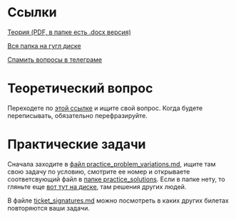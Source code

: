 # Ссылки

[Теория (PDF, в папке есть .docx версия)](https://drive.google.com/file/d/1ti0KgGQ0nIhoHymkQ0wEWzh0JV6YKX0F/view?usp=sharing)

[Вся папка на гугл диске](https://drive.google.com/drive/folders/18_dWxWqrrRJvJYmv3ko6bQOIXuLdEcG1?usp=sharing)

[Спамить вопросы в телеграме](https://t.me/levant47)

# Теоретический вопрос

Переходете по [этой ссылке](https://drive.google.com/file/d/1ti0KgGQ0nIhoHymkQ0wEWzh0JV6YKX0F/view?usp=sharing) и ищите свой вопрос. Когда будете переписывать, обязательно перефразируйте.

# Практические задачи

Сначала заходите в [файл practice_problem_variations.md](https://github.com/levant47/ModSExam/blob/master/practice_problem_variations.md), ищите там свою задачу по условию, смотрите ее номер и открываете соответсвующий файл в [папке practice_solutions](https://github.com/levant47/ModSExam/tree/master/practice_solutions). Если в папке нету, то гляньте еще [вот тут на диске](https://drive.google.com/drive/folders/13EBZU35vG7E1gtCMAEdrxiDVFDlL0vg5?usp=sharing), там решения других людей.

В файле [ticket_signatures.md](https://github.com/levant47/ModSExam/blob/master/ticket_signatures.md) можно посмотреть в каких других билетах повторяются ваши задачи.

